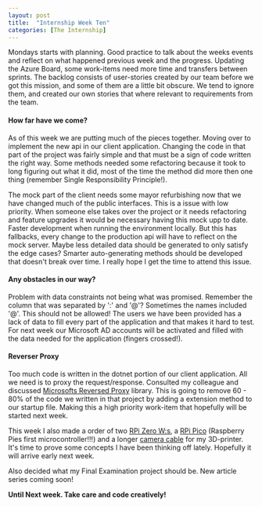 ```yaml
---
layout: post
title:  "Internship Week Ten"
categories: [The Internship]
---
```


Mondays starts with planning. 
Good practice to talk about the weeks events and reflect on what happened previous week and the progress. Updating the Azure Board, 
some work-items need more time and transfers between sprints. The backlog consists of user-stories created by our team before we got this mission, and some of them are a little bit obscure.
We tend to ignore them, and created our own stories that where relevant to requirements from the team.

#### How far have we come?

As of this week we are putting much of the pieces together. Moving over to implement the new api in our client application. Changing the code in that part of the project was fairly simple and that must be a sign of code written the right way. Some methods needed some refactoring because it took to long figuring out what it did, most of the time the method did more then one thing (remember Single Responsibility Principle!).

The mock part of the client needs some mayor refurbishing now that we have changed much of the public interfaces. This is a issue with low priority. 
When someone else takes over the project or it needs refactoring and feature upgrades it would be necessary having this mock upp to date. Faster development when running the environment locally. But this has fallbacks, every change to the production api will have to reflect on the mock server. Maybe less detailed data should be generated to only satisfy the edge cases? Smarter auto-generating methods should be developed that doesn't break over time. I really hope I get the time to attend this issue.

#### Any obstacles in our way?

Problem with data constraints not being what was promised. Remember the column that was separated by ':' and '@'? Sometimes the names included '@'. This should not be allowed! The users we have been provided has a lack of data to fill every part of the application and that makes it hard to test. For next week our Microsoft AD accounts will be activated and filled with the data needed for the application (fingers crossed!).

#### Reverser Proxy

Too much code is written in the dotnet portion of our client application. All we need is to proxy the request/response. Consulted my colleague and discussed [Microsofts Reversed Proxy](https://microsoft.github.io/reverse-proxy/articles/direct-proxying.html) library. This is going to remove 60 - 80% of the code we written in that project by adding a extension method to our startup file. Making this a high priority work-item that hopefully will be started next week.

This week I also made a order of two [RPi Zero W:s][1], a [RPi Pico][2] (Raspberry Pies first microcontroller!!!) and a longer [camera cable][3] for my 3D-printer. It's time to prove some concepts I have been thinking off lately. Hopefully it will arrive early next week. 

Also decided what my Final Examination project should be. New article series coming soon!

[1]: https://www.electrokit.com/produkt/raspberry-pi-zero-w-with-header-unsoldered/
[2]: https://www.electrokit.com/produkt/raspberry-pi-pico/
[3]: https://www.electrokit.com/produkt/flexkabel-for-raspberry-pi-kamera-610mm/

**Until Next week. Take care and code creatively!**